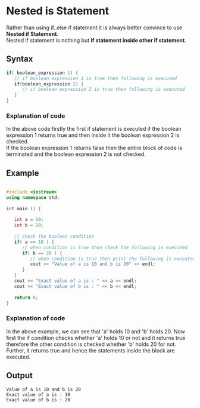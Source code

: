 # Nested is Statement   

Rather than using if..else if statement it is always better convince to use **Nested if Statement**.  
Nested if statement is nothing but **if statement inside other if statement**.  

## Syntax  
```c++
if( boolean_expression 1) {
   // if boolean expression 1 is true then following is executed 
   if(boolean_expression 2) {
      // if boolean expression 2 is true then following is executed 
   }
}
```
### Explanation of code  
In the above code firstly the first if statement is executed if the boolean expression 1 returns true and then inside it the boolean expression 2 is checked.  
If the boolean expression 1 returns false then the entire block of code is terminated and the boolean expression 2 is not checked.  

## Example  
```c++

#include <iostream>
using namespace std;
 
int main () {
   
   int a = 10;
   int b = 20;
 
   // check the boolean condition
   if( a == 10 ) {
      // when condition is true then check the following is executed
      if( b == 20 ) {
         // when condition is true then print the following is executed
         cout << "Value of a is 10 and b is 20" << endl;
      }
   }
   cout << "Exact value of a is : " << a << endl;
   cout << "Exact value of b is : " << b << endl;
 
   return 0;
}
```
### Explanation of code   

In the above example, we can see that 'a' holds 10 and 'b' holds 20. Now first the if condition checks whether 'a' holds 10 or not and it returns true therefore the other condition is checked whether 'b' holds 20 for not. Further, it returns true and hence the statements inside the block are executed.  

## Output  
```
Value of a is 10 and b is 20
Exact value of a is : 10
Exact value of b is : 20
```
